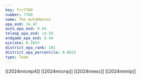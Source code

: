 ```yaml
---
key: frc7768
number: 7768
name: The AutoMatons
epa_end: 24.47
auto_epa_end: 9.44
teleop_epa_end: 14.59
endgame_epa_end: 0.44
winrate: 0.5833
district_epa_rank: 101
district_epa_percentile: 0.8023
type: Team
---
```

[[2024micmp4]]
[[2024micmp]]
[[2024miesc]]
[[2024mimtp]]
